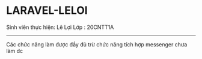 # LARAVEL-LELOI
Sinh viên thực hiện: Lê Lợi
Lớp : 20CNTT1A

--------------------------
Các chức năng làm được đầy đủ trừ chức năng tích hợp messenger chưa làm dc
